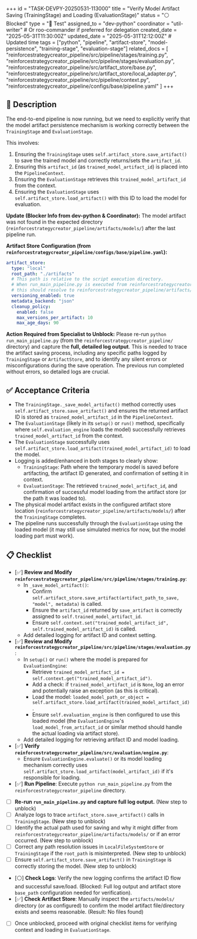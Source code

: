 +++
id = "TASK-DEVPY-20250531-113000"
title = "Verify Model Artifact Saving (TrainingStage) and Loading (EvaluationStage)"
status = "⚪ Blocked"
type = "🧪 Test"
assigned_to = "dev-python"
coordinator = "util-writer" # Or roo-commander if preferred for delegation
created_date = "2025-05-31T11:30:00Z"
updated_date = "2025-05-31T12:12:00Z" # Updated time
tags = ["python", "pipeline", "artifact-store", "model-persistence", "training-stage", "evaluation-stage"]
related_docs = [
    "reinforcestrategycreator_pipeline/src/pipeline/stages/training.py",
    "reinforcestrategycreator_pipeline/src/pipeline/stages/evaluation.py",
    "reinforcestrategycreator_pipeline/src/artifact_store/base.py",
    "reinforcestrategycreator_pipeline/src/artifact_store/local_adapter.py",
    "reinforcestrategycreator_pipeline/src/pipeline/context.py",
    "reinforcestrategycreator_pipeline/configs/base/pipeline.yaml"
]
+++

## 📝 Description

The end-to-end pipeline is now running, but we need to explicitly verify that the model artifact persistence mechanism is working correctly between the `TrainingStage` and `EvaluationStage`.

This involves:
1.  Ensuring the `TrainingStage` uses `self.artifact_store.save_artifact()` to save the trained model and correctly returns/sets the `artifact_id`.
2.  Ensuring this `artifact_id` (as `trained_model_artifact_id`) is placed into the `PipelineContext`.
3.  Ensuring the `EvaluationStage` retrieves this `trained_model_artifact_id` from the context.
4.  Ensuring the `EvaluationStage` uses `self.artifact_store.load_artifact()` with this ID to load the model for evaluation.

**Update (Blocker Info from dev-python & Coordinator):**
The model artifact was not found in the expected directory (`reinforcestrategycreator_pipeline/artifacts/models/`) after the last pipeline run.

**Artifact Store Configuration (from `reinforcestrategycreator_pipeline/configs/base/pipeline.yaml`):**
```yaml
artifact_store:
  type: "local"
  root_path: "./artifacts" 
  # This path is relative to the script execution directory.
  # When run_main_pipeline.py is executed from reinforcestrategycreator_pipeline/,
  # this should resolve to reinforcestrategycreator_pipeline/artifacts/
  versioning_enabled: true
  metadata_backend: "json"
  cleanup_policy:
    enabled: false
    max_versions_per_artifact: 10
    max_age_days: 90
```

**Action Required from Specialist to Unblock:**
Please re-run `python run_main_pipeline.py` (from the `reinforcestrategycreator_pipeline/` directory) and capture the **full, detailed log output**. This is needed to trace the artifact saving process, including any specific paths logged by `TrainingStage` or `ArtifactStore`, and to identify any silent errors or misconfigurations during the save operation. The previous run completed without errors, so detailed logs are crucial.

## ✅ Acceptance Criteria

*   The `TrainingStage._save_model_artifact()` method correctly uses `self.artifact_store.save_artifact()` and ensures the returned artifact ID is stored as `trained_model_artifact_id` in the `PipelineContext`.
*   The `EvaluationStage` (likely in its `setup()` or `run()` method, specifically where `self.evaluation_engine` loads the model) successfully retrieves `trained_model_artifact_id` from the context.
*   The `EvaluationStage` successfully uses `self.artifact_store.load_artifact(trained_model_artifact_id)` to load the model.
*   Logging is added/enhanced in both stages to clearly show:
    *   `TrainingStage`: Path where the temporary model is saved before artifacting, the artifact ID generated, and confirmation of setting it in context.
    *   `EvaluationStage`: The retrieved `trained_model_artifact_id`, and confirmation of successful model loading from the artifact store (or the path it was loaded to).
*   The physical model artifact exists in the configured artifact store location (`reinforcestrategycreator_pipeline/artifacts/models/`) after the `TrainingStage` completes.
*   The pipeline runs successfully through the `EvaluationStage` using the loaded model (it may still use simulated metrics for now, but the model loading part must work).

## 📋 Checklist

*   [✅] **Review and Modify `reinforcestrategycreator_pipeline/src/pipeline/stages/training.py`**:
    *   In `_save_model_artifact()`:
        *   Confirm `self.artifact_store.save_artifact(artifact_path_to_save, "model", metadata)` is called.
        *   Ensure the `artifact_id` returned by `save_artifact` is correctly assigned to `self.trained_model_artifact_id`.
        *   Ensure `self.context.set("trained_model_artifact_id", self.trained_model_artifact_id)` is called.
    *   Add detailed logging for artifact ID and context setting.
*   [✅] **Review and Modify `reinforcestrategycreator_pipeline/src/pipeline/stages/evaluation.py`**:
    *   In `setup()` or `run()` where the model is prepared for `EvaluationEngine`:
        *   Retrieve `trained_model_artifact_id = self.context.get("trained_model_artifact_id")`.
        *   Add a check: if `trained_model_artifact_id` is `None`, log an error and potentially raise an exception (as this is critical).
        *   Load the model: `loaded_model_path_or_object = self.artifact_store.load_artifact(trained_model_artifact_id)`.
        *   Ensure `self.evaluation_engine` is then configured to use this loaded model (the `EvaluationEngine`'s `load_model_from_artifact_id` or similar method should handle the actual loading via artifact store).
    *   Add detailed logging for retrieving artifact ID and model loading.
*   [✅] **Verify `reinforcestrategycreator_pipeline/src/evaluation/engine.py`**:
    *   Ensure `EvaluationEngine.evaluate()` or its model loading mechanism correctly uses `self.artifact_store.load_artifact(model_artifact_id)` if it's responsible for loading.
*   [✅] **Run Pipeline**: Execute `python run_main_pipeline.py` from the `reinforcestrategycreator_pipeline` directory.
*   [ ] **Re-run `run_main_pipeline.py` and capture full log output.** (New step to unblock)
*   [ ] Analyze logs to trace `artifact_store.save_artifact()` calls in `TrainingStage`. (New step to unblock)
*   [ ] Identify the actual path used for saving and why it might differ from `reinforcestrategycreator_pipeline/artifacts/models/` or if an error occurred. (New step to unblock)
*   [ ] Correct any path resolution issues in `LocalFileSystemStore` or `TrainingStage` if the `root_path` is misinterpreted. (New step to unblock)
*   [ ] Ensure `self.artifact_store.save_artifact()` in `TrainingStage` is correctly storing the model. (New step to unblock)
*   [⚪] **Check Logs**: Verify the new logging confirms the artifact ID flow and successful save/load. (Blocked: Full log output and artifact store `base_path` configuration needed for verification).
*   [✅] **Check Artifact Store**: Manually inspect the `artifacts/models/` directory (or as configured) to confirm the model artifact file/directory exists and seems reasonable. (Result: No files found)
*   [ ] Once unblocked, proceed with original checklist items for verifying context and loading in `EvaluationStage`.